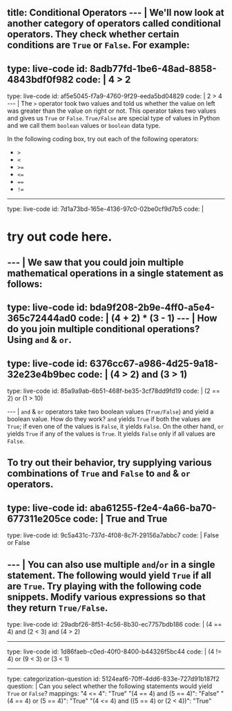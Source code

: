 title: Conditional Operators
--- |
  We'll now look at another category of operators called conditional operators. They check whether certain conditions are `True` or `False`. For example:
---
type: live-code
id: 8adb77fd-1be6-48ad-8858-4843bdf0f982
code: |
  4 > 2
---
type: live-code
id: af5e5045-f7a9-4760-9f29-eeda5bd04829
code: |
  2 > 4
--- |
  The `>` operator took two values and told us whether the value on left was greater than the value on right or not. This operator takes two values and gives us `True` or `False`. `True/False` are special type of values in Python and we call them `boolean` values or `boolean` data type.

  In the following coding box, try out each of the following operators:
  * `>`
  * `<`
  * `>=`
  * `<=`
  * `==`
  * `!=`

---
type: live-code
id: 7d1a73bd-165e-4136-97c0-02be0cf9d7b5
code: |
  # try out code here.
--- |
  We saw that you could join multiple mathematical operations in a single statement as follows:
---
type: live-code
id: bda9f208-2b9e-4ff0-a5e4-365c72444ad0
code: |
  (4 + 2) * (3 - 1)
--- |
  How do you join multiple conditional operations? Using `and` & `or`.
---
type: live-code
id: 6376cc67-a986-4d25-9a18-32e23e4b9bec
code: |
  (4 > 2) and (3 > 1)
---
type: live-code
id: 85a9a9ab-6b51-468f-be35-3cf78dd9fd19
code: |
  (2 == 2) or (1 > 10)

--- |
  `and` & `or` operators take two boolean values (`True/False`) and yield a boolean value. How do they work? `and` yields `True` if both the values are `True`; if even one of the values is `False`, it yields `False`. On the other hand, `or` yields `True` if any of the values is `True`. It yields `False` only if all values are `False`.

  To try out their behavior, try supplying various combinations of `True` and `False` to `and` & `or` operators.
---
type: live-code
id: aba61255-f2e4-4a66-ba70-677311e205ce
code: |
  True and True
---
type: live-code
id: 9c5a431c-737d-4f08-8c7f-29156a7abbc7
code: |
  False or False

--- |
  You can also use multiple `and`/`or` in a single statement. The following would yield `True` if all are `True`. Try playing with the following code snippets. Modify various expressions so that they return `True/False`.
---
type: live-code
id: 29adbf26-8f51-4c56-8b30-ec7757bdb186
code: |
  (4 == 4) and (2 < 3) and (4 > 2)

---
type: live-code
id: 1d86faeb-c0ed-40f0-8400-b44326f5bc44
code: |
  (4 != 4) or (9 < 3) or (3 < 1)
  
---
type: categorization-question
id: 5124eaf6-70ff-4dd6-833e-727d91b187f2
question: |
  Can you select whether the following statements would yield `True` or `False`?
mappings:
  "4 <= 4": "True"
  "(4 == 4) and (5 == 4)": "False"
  "(4 == 4) or (5 == 4)": "True"
  "(4 <= 4) and ((5 == 4) or (2 < 4))": "True"
